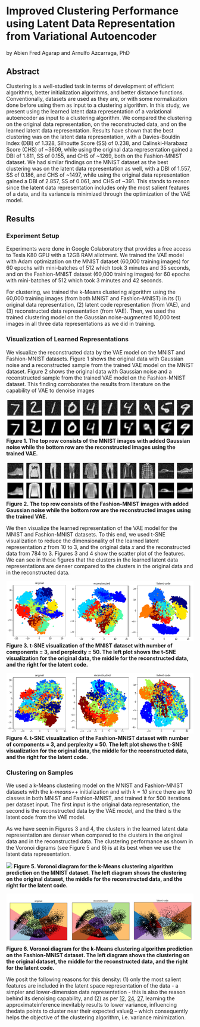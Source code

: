Improved Clustering Performance using Latent Data Representation from Variational Autoencoder
===

by Abien Fred Agarap and Arnulfo Azcarraga, PhD

## Abstract

Clustering is a well-studied task in terms of development of efficient algorithms, better initialization algorithms, and better distance functions. Conventionally, datasets are used as they are, or with some normalization done before using them as input to a clustering algorithm. In this study, we present using the learned latent data representation of a variational autoencoder as input to a clustering algorithm. We compared the clustering on the original data representation, on the reconstructed data, and on the learned latent data representation. Results have shown that the best clustering was on the latent data representation, with a Davies-Bouldin Index (DBI) of 1.328, Silhoutte Score (SS) of 0.238, and Calinski-Harabasz Score (CHS) of ~3609, while using the original data representation gained a DBI of 1.811, SS of 0.155, and CHS of ~1269, both on the Fashion-MNIST dataset. We had similar findings on the MNIST dataset as the best clustering was on the latent data representation as well, with a DBI of 1.557, SS of 0.186, and CHS of ~1497, while using the original data representation gained a DBI of 2.857, SS of 0.061, and CHS of ~391. This stands to reason since the latent data representation includes only the most salient features of a data, and its variance is minimized through the optimization of the VAE model.

## Results

### Experiment Setup
Experiments were done in Google Colaboratory that provides a free access to Tesla K80 GPU with a 12GB RAM allotment. We trained the VAE model with Adam optimization on the MNIST dataset (60,000 training images) for 60 epochs with mini-batches of 512 which took 3 minutes and 35 seconds, and on the Fashion-MNIST dataset (60,000 training images) for 60 epochs with mini-batches of 512 which took 3 minutes and 42 seconds.

For clustering, we trained the k-Means clustering algorithm using the 60,000 training images (from both MNIST and Fashion-MNIST) in its (1) original data representation, (2) latent code representation (from VAE), and (3) reconstructed data representation (from VAE). Then, we used the trained clustering model on the Gaussian noise-augmented 10,000 test images in all three data representations as we did in training.

### Visualization of Learned Representations

We visualize the reconstructed data by the VAE model on the MNIST and Fashion-MNIST datasets. Figure 1 shows the original data with Gaussian noise and a reconstructed sample from the trained VAE model on the MNIST dataset. Figure 2 shows the original data with Gaussian noise and a reconstructed sample from the trained VAE model on the Fashion-MNIST dataset. This finding corroborates the results from literature on the capability of VAE to denoise images

![](assets/mnist_noise_clean.png)
**Figure 1. The top row consists of the MNIST images with added Gaussian noise while the bottom row are the reconstructed images using the trained VAE.**

![](assets/fmnist_noise_clean.png)
**Figure 2. The top row consists of the Fashion-MNIST images with added Gaussian noise while the bottom row are the reconstructed images using the trained VAE.**

We then visualize the learned representation of the VAE model for the MNIST and Fashion-MNIST datasets. To this end, we used t-SNE visualization to reduce the dimensionality of the learned latent representation _z_ from 10 to 3, and the original data _x_ and the reconstructed data from 784 to 3. Figures 3 and 4 show the scatter plot of the features. We can see in these figures that the clusters in the learned latent data representations are denser compared to the clusters in the original data and in the reconstructed data.

![](assets/tsne_mnist.png)
**Figure 3. t-SNE visualization of the MNIST dataset with number of components = 3, and perplexity = 50. The left plot shows the t-SNE visualization for the original data, the middle for the reconstructed data, and the right for the latent code.**

![](assets/tsne_fmnist.png)
**Figure 4. t-SNE visualization of the Fashion-MNIST dataset with number of components = 3, and perplexity = 50. The left plot shows the t-SNE visualization for the original data, the middle for the reconstructed data, and the right for the latent code.**

### Clustering on Samples

We used a k-Means clustering model on the MNIST and Fashion-MNIST datasets with the *k-means++* initialization and with _k = 10_ since there are 10 classes in both MNIST and Fashion-MNIST, and trained it for 500 iterations per dataset input. The first input is the original data representation, the second is the reconstructed data by the VAE model, and the third is the latent code from the VAE model.

As we have seen in Figures 3 and 4, the clusters in the learned latent data representation are denser when compared to the clusters in the original data and in the reconstructed data. The clustering performance as shown in the Voronoi digrams (see Figure 5 and 6) is at its best when we use the latent data representation.

![](assets/clustering_mnist.png)
**Figure 5. Voronoi diagram for the k-Means clustering algorithm prediction on the MNIST dataset. The left diagram shows the clustering on the original dataset, the middle for the reconstructed data, and the right for the latent code.**

![](assets/clustering_fmnist.png)
**Figure 6. Voronoi diagram for the k-Means clustering algorithm prediction on the Fashion-MNIST dataset. The left diagram shows the clustering on the original dataset, the middle for the reconstructed data, and the right for the latent code.**

We posit the following reasons for this density: (1) only the most salient features are included in the latent space representation of the data - a simpler and lower-dimension data representation - this is also the reason behind its denoising capability, and (2) as per [12](https://arxiv.org/abs/1312.6114), [24](https://arxiv.org/abs/1401.0118), [27](https://projecteuclid.org/euclid.ba/1386166315), learning  the approximateinference inevitably results to lower variance, influencing thedata points to cluster near their expected value[9](https://www.deeplearningbook.org/) – which consequently helps the objective of the clustering algorithm, i.e. variance minimization.